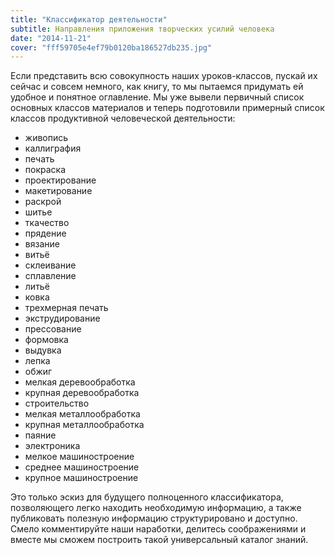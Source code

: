 ```yaml
---
title: "Классификатор деятельности"
subtitle: Направления приложения творческих усилий человека
date: "2014-11-21"
cover: "fff59705e4ef79b0120ba186527db235.jpg"
---
```


Если представить всю совокупность наших уроков-классов, пускай их сейчас и совсем немного, как книгу, то мы пытаемся придумать ей удобное и понятное оглавление. Мы уже вывели первичный список основных классов материалов и теперь подготовили примерный список классов продуктивной человеческой деятельности:

- живопись
- каллиграфия
- печать
- покраска
- проектирование
- макетирование
- раскрой
- шитье
- ткачество
- прядение
- вязание
- витьё
- склеивание
- сплавление
- литьё
- ковка
- трехмерная печать
- экструдирование
- прессование
- формовка
- выдувка
- лепка
- обжиг
- мелкая деревообработка
- крупная деревообработка
- строительство
- мелкая металлообработка
- крупная металлообработка
- паяние
- электроника
- мелкое машиностроение
- среднее машиностроение
- крупное машиностроение

Это только эскиз для будущего полноценного классификатора, позволяющего легко находить необходимую информацию, а также публиковать полезную информацию структурировано и доступно. Смело комментируйте наши наработки, делитесь соображениями и вместе мы сможем построить такой универсальный каталог знаний.
